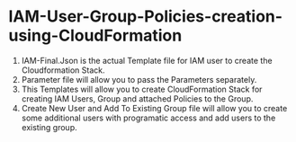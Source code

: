 # IAM-User-Group-Policies-creation-using-CloudFormation


1. IAM-Final.Json is the actual Template file for IAM user to create the Cloudformation Stack.
2. Parameter file will allow you to pass the Parameters separately.
3. This Templates will allow you to create CloudFormation Stack for creating IAM Users, Group and attached Policies to the Group.
4. Create New User and Add To Existing Group file will allow you to create some additional users with programatic access and add users to the existing group.

